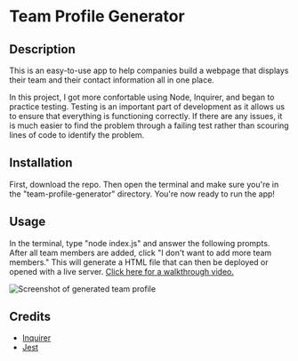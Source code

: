 # Team Profile Generator

## Description

This is an easy-to-use app to help companies build a webpage that displays their team and their contact information all in one place.

In this project, I got more confortable using Node, Inquirer, and began to practice testing. Testing is an important part of development as it allows us to ensure that everything is functioning correctly. If there are any issues, it is much easier to find the problem through a failing test rather than scouring lines of code to identify the problem.

## Installation

First, download the repo. Then open the terminal and make sure you're in the "team-profile-generator" directory. You're now ready to run the app!

## Usage

In the terminal, type "node index.js" and answer the following prompts. After all team members are added, click "I don't want to add more team members." This will generate a HTML file that can then be deployed or opened with a live server. [Click here for a walkthrough video.]()

![Screenshot of generated team profile]()

## Credits

- [Inquirer](https://www.npmjs.com/package/inquirer/v/8.2.4)
- [Jest](https://jestjs.io/)
